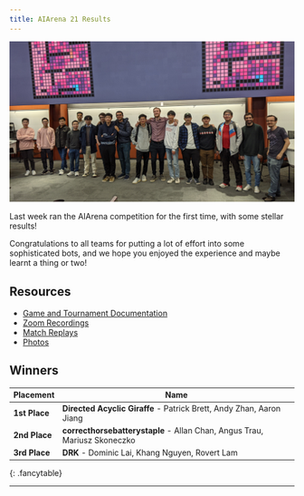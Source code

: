 ```yaml
---
title: AIArena 21 Results
---
```


![](assets/img/AIArena21.jpg)

Last week ran the AIArena competition for the first time, with some stellar results!

Congratulations to all teams for putting a lot of effort into some sophisticated bots, and we hope you enjoyed the experience and maybe learnt a thing or two!

## Resources

* [Game and Tournament Documentation](/assets/pdf/aiarena21.pdf)
* [Zoom Recordings](https://drive.google.com/drive/folders/1Uut8NvWzgTbvmRac4iaBNV_AgGtOgFAd?usp=sharing)
* [Match Replays](https://drive.google.com/drive/folders/1Oe005CupOpJyaPk0AI9nusTlFTFIcGJC?usp=sharing)
* [Photos](https://drive.google.com/drive/folders/1tcvRnNmATHEcd0ZE7hBVH2vs_a8lu5o8?usp=sharing)

## Winners

| **Placement**   | **Name**  |
|-----------------|-----------|
| **1st Place**   | **Directed Acyclic Giraffe** - Patrick Brett, Andy Zhan, Aaron Jiang |
| **2nd Place**   | **correcthorsebatterystaple** - Allan Chan, Angus Trau, Mariusz Skoneczko |
| **3rd Place**   | **DRK** - Dominic Lai, Khang Nguyen, Rovert Lam |
{: .fancytable}

---